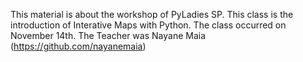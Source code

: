 This material is about the workshop of PyLadies SP. This class is the introduction of Interative Maps with Python. The class occurred on November 14th. The Teacher was Nayane Maia (https://github.com/nayanemaia)
